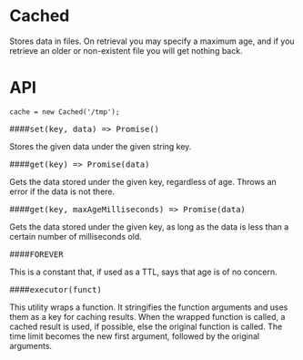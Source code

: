 Cached
======

Stores data in files.  On retrieval you may specify a maximum age, and if you retrieve an older or non-existent file you will get nothing back.

# API

    cache = new Cached('/tmp');

####<tt>set(key, data) => Promise()</tt>

Stores the given data under the given string key.

####<tt>get(key) => Promise(data)</tt>

Gets the data stored under the given key, regardless of age.  Throws an error if the data is not there.

####<tt>get(key, maxAgeMilliseconds) => Promise(data)</tt>

Gets the data stored under the given key, as long as the data is less than a certain number of milliseconds old.

####<tt>FOREVER</tt>

This is a constant that, if used as a TTL, says that age is of no concern.


####<tt>executor(funct)</tt>

This utility wraps a function.  It stringifies the function arguments and uses them as a key for caching results.  When the wrapped function is called, a cached result is used, if possible, else the original function is called.  The time limit becomes the new first argument, followed by the original arguments.

